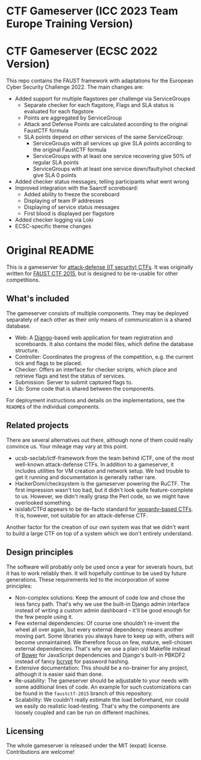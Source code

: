 CTF Gameserver (ICC 2023 Team Europe Training Version)
==============



CTF Gameserver (ECSC 2022 Version)
==============

This repo contains the FAUST framework with adaptations for the European Cyber Security Challenge 2022. The main changes are:

- Added support for multiple flagstores per challenge via ServiceGroups
    - Separate checker for each flagstore, Flags and SLA status is evaluated for each flagstore
    - Points are aggregated by ServiceGroup
    - Attack and Defense Points are calculated according to the original FaustCTF formula
    - SLA points depend on other services of the same ServiceGroup:
        - ServiceGroups with all services up give SLA points according to the original FaustCTF formula
        - ServiceGroups with at least one service recovering give 50% of regular SLA points
        - ServiceGroups with at least one service down/faulty/not checked give SLA 0 points
- Added checker status messages, telling participants what went wrong
- Improved integration with the Saarctf scoreboard:
    - Added ability to freeze the scoreboard
    - Displaying of team IP addresses
    - Displaying of service status messages
    - First blood is displayed per flagstore
- Added checker logging via Loki
- ECSC-specific theme changes

Original README
==============

This is a gameserver for [attack-defense (IT security) CTFs](https://ctftime.org/ctf-wtf/). It was originally
written for [FAUST CTF 2015](https://www.faustctf.net/2015/), but is designed to be re-usable for other
competitions.

What's included
---------------
The gameserver consists of multiple components. They may be deployed separately of each other as their only
means of communication is a shared database.

* Web: A [Django](https://www.djangoproject.com/)-based web application for team registration and
  scoreboards. It also contains the model files, which define the database structure.
* Controller: Coordinates the progress of the competition, e.g. the current tick and flags to be placed.
* Checker: Offers an interface for checker scripts, which place and retrieve flags and test the status of
  services.
* Submission: Server to submit captured flags to.
* Lib: Some code that is shared between the components.

For deployment instructions and details on the implementations, see the `README`s of the individual
components.

Related projects
----------------
There are several alternatives out there, although none of them could really convince us. Your mileage may
vary at this point.

* ucsb-seclab/ictf-framework from the team behind iCTF, one of the most well-known
  attack-defense CTFs. In addition to a gameserver, it includes utilities for VM creation and network setup.
  We had trouble to get it running and documentation is generally rather rare.
* HackerDom/checksystem is the gameserver powering the RuCTF. The first impression wasn't too bad, but it
  didn't look quite feature-complete to us. However, we didn't really grasp the Perl code, so we might have
  overlooked something.
* isislab/CTFd appears to be de-facto standard for [jeopardy-based CTFs](https://ctftime.org/ctf-wtf/). It
  is, however, not suitable for an attack-defense CTF.

Another factor for the creation of our own system was that we didn't want to build a large CTF on top of a
system which we don't entirely understand.

Design principles
-----------------
The software will probably only be used once a year for severals hours, but it has to work reliably then. It
will hopefully continue to be used by future generations. These requirements led to the incorporation of
some principles:

* Non-complex solutions: Keep the amount of code low and chose the less fancy path. That's why we use the
  built-in Django admin interface instead of writing a custom admin dashboard – it'll be good enough for the
  few people using it.
* Few external dependencies: Of course one shouldn't re-invent the wheel all over again, but every external
  dependency means another moving part. Some libraries you always have to keep up with, others will become
  unmaintained. We therefore focus on few, mature, well-chosen external dependencies. That's why we use a
  plain old Makefile instead of [Bower](http://bower.io/) for JavaScript dependencies and Django's built-in
  PBKDF2 instead of fancy [bcrypt](https://en.wikipedia.org/wiki/Bcrypt) for password hashing.
* Extensive documentation: This should be a no-brainer for any project, although it is easier said than done.
* Re-usability: The gameserver should be adjustable to your needs with some additional lines of code. An
  example for such customizations can be found in the `faustctf-2015` branch of this repository.
* Scalability: We couldn't really estimate the load beforehand, nor could we easily do realistic
  load-testing. That's why the components are loosely coupled and can be run on different machines.

Licensing
---------
The whole gameserver is released under the MIT (expat) license. Contributions are welcome!
